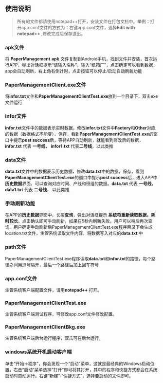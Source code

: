 ## 使用说明 ##


> 所有的文件都请使用notepad++打开，安装文件在打包文档中。举例：打开app.conf文件的方式为：右键app.conf文件，选择**Edit with notepad++** ,修改完成后保存退出。

### apk文件 ###

将 **PaperManagement.apk** 文件复制到Android手机，找到文件并安装，首次运行APP，弹出对话框提示“请输入名称”，输入“纸箱厂”，点击确定可以看到数据，app会自动刷新，右上角有倒计时，点击按钮可以停止/启动自动刷新功能

### PaperManagementClient.exe文件 ###

将**infor.txt**文件和**PaperManagementClientTest.exe**放到一个目录下，双击exe文件运行

### infor文件 ###

**infor.txt**文件中的数据表示实时数据，修改**infor.txt**文件中**Factory**和**Other**对应的数据（数据格式不能变），保存，看到**PaperManagementClientTest.exe**的窗口中提示**post success**后，等待APP自动刷新，就能看到修改后的数据，**infor.txt** 代表 **一号线**， **infor1.txt** 代表**二号线**，以此类推

### data文件 ###

**data.txt**文件中的数据表示历史数据，修改**data.txt**中的数据，保存，看到 **PaperManagementClientTest.exe**的窗口中提示**post success**后，进入APP中**历史数据**界面，可以查询对应时间、产线和班组的数据。**data.txt** 代表 **一号线**， **data1.txt** 代表 **二号线**， 以此类推

### 手动刷新功能 ###

在APP的**历史数据**界面中，长按**查询**，弹出对话框提示 **系统将重新读取数据，耗时较长**，点击确认即可手动刷新，如果在5秒内刷新失败，用户可以稍后再次查询。用户确定手动刷新后PaperManagementClientTest.exe程序目录下会生成location.txt文件，生管系统读取文件内容，将数据写入对应的**data.txt** 中

### path文件 ###

PaperManagementClientTest.exe程序读取**data.txt**和**infor.txt**的路径，每个路径之间用逗号隔开，最后一个路径后加上回车符号

### app.conf文件 ###

生管系统客户端配置文件，请用**notepad++** 打开。

### PaperManagementClientTest.exe ###

生管系统客户端测试程序，可修改app.conf文件修改配置。

### PaperManagementClientBkg.exe ###

生管系统客户端后台运行程序，双击可在后台运行。

### windows系统开机启动客户端 ###

单击“开始→程序”，你会发现一个“启动”菜单，这就是最经典的Windows启动位置，右击“启动”菜单选择“打开”即可将其打开，其中的程序和快捷方式都会在系统启动时自动运行。右键“新建”-“快捷方式”，选择要启动的文件即可。